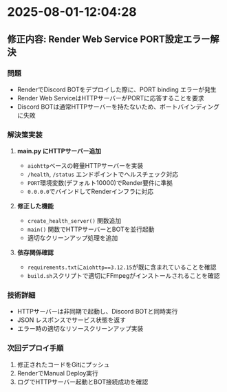 # 2025-08-01-12:04:28

## 修正内容: Render Web Service PORT設定エラー解決

### 問題
- RenderでDiscord BOTをデプロイした際に、PORT binding エラーが発生
- Render Web ServiceはHTTPサーバーがPORTに応答することを要求
- Discord BOTは通常HTTPサーバーを持たないため、ポートバインディングに失敗

### 解決策実装
1. **main.py にHTTPサーバー追加**
   - `aiohttp`ベースの軽量HTTPサーバーを実装
   - `/health`, `/status` エンドポイントでヘルスチェック対応
   - `PORT`環境変数(デフォルト10000)でRender要件に準拠
   - `0.0.0.0`でバインドしてRenderインフラに対応

2. **修正した機能**
   - `create_health_server()` 関数追加
   - `main()` 関数でHTTPサーバーとBOTを並行起動
   - 適切なクリーンアップ処理を追加

3. **依存関係確認**
   - `requirements.txt`に`aiohttp==3.12.15`が既に含まれていることを確認
   - `build.sh`スクリプトで適切にFFmpegがインストールされることを確認

### 技術詳細
- HTTPサーバーは非同期で起動し、Discord BOTと同時実行
- JSON レスポンスでサービス状態を返す
- エラー時の適切なリソースクリーンアップ実装

### 次回デプロイ手順
1. 修正されたコードをGitにプッシュ
2. RenderでManual Deploy実行
3. ログでHTTPサーバー起動とBOT接続成功を確認